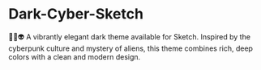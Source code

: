 # Dark-Cyber-Sketch
🌈🌐👽 A vibrantly elegant dark theme available for Sketch. Inspired by the cyberpunk culture and mystery of aliens, this theme combines rich, deep colors with a clean and modern design.
